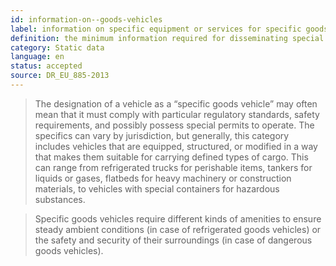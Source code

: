 ```yaml
---
id: information-on--goods-vehicles
label: information on specific equipment or services for specific goods vehicles
definition: the minimum information required for disseminating special amenities offered by a truck parking area for specific goods vehicles.
category: Static data
language: en
status: accepted
source: DR_EU_885-2013
---
```


>The designation of a vehicle as a “specific goods vehicle” may often mean that it must comply with particular regulatory standards, safety requirements, and possibly possess special permits to operate. The specifics can vary by jurisdiction, but generally, this category includes vehicles that are equipped, structured, or modified in a way that makes them suitable for carrying defined types of cargo. This can range from refrigerated trucks for perishable items, tankers for liquids or gases, flatbeds for heavy machinery or construction materials, to vehicles with special containers for hazardous substances.

>Specific goods vehicles require different kinds of amenities to ensure steady ambient conditions (in case of refrigerated goods vehicles) or the safety and security of their surroundings (in case of dangerous goods vehicles).

